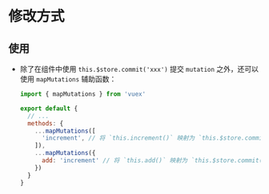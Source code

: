 # 修改方式

## 使用

+ 除了在组件中使用 `this.$store.commit('xxx')` 提交 `mutation` 之外，还可以使用 `mapMutations` 辅助函数：

  ```js
  import { mapMutations } from 'vuex'

  export default {
    // ...
    methods: {
      ...mapMutations([
        'increment', // 将 `this.increment()` 映射为 `this.$store.commit('increment')`
      ]),
      ...mapMutations({
        add: 'increment' // 将 `this.add()` 映射为 `this.$store.commit('increment')`
      })
    }
  }
  ```
